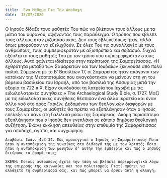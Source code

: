 ```yaml
---
title:  Ενα Μαθημα Για Την Αποδοχη
date:  13/07/2020
---
```


Ο Ιησούς δίδαξε τους μαθητές Του πώς να βλέπουν τους άλλους με τα μάτια του ουρανού, αφήνοντάς τους παράδειγμα. Ο τρόπος που έβλεπε τους άλλους ήταν ριζοσπαστικός. Δεν τους έβλεπε όπως ήταν, αλλά όπως μπορούσαν να εξελιχθούν. Σε όλες Του τις συναλλαγές με τους ανθρώπους, τους συμπεριφερόταν με αξιοπρέπεια και σεβασμό. Συχνά εξέπληττε τους μαθητές Του με τον τρόπο που συμπεριφερόταν στους άλλους. Αυτό φαίνεται ιδιαίτερα στην περίπτωση της Σαμαρείτισσας. «Η εχθρότητα μεταξύ των Σαμαρειτών και των Ιουδαίων ξεκινούσε από πολύ παλιά. Σύμφωνα με το Β’ Βασιλέων 17, οι Σαμαρείτες ήταν απόγονοι των κατοίκων της Μεσοποταμίας που αναγκάστηκαν να μείνουν στη γη του βόρειου βασιλείου του Ισραήλ, από τον βασιλιά της Ασσυρίας μετά την εξορία το 722 π.Χ. Είχαν συνδυάσει τη λατρεία του Ιεχωβά με τις ειδωλολατρικές συνήθειες.» The Archaelogical Study Bible, σ. 1727. Μαζί με τις ειδωλολατρικές συνήθειες θέσπισαν ένα άλλο ιερατείο και έναν άλλο ναό στο όρος Γαριζίν. Δεδομένου των θεολογικών διαφορών με τους Σαμαρείτες, οι μαθητές θα πρέπει να εξεπλάγησαν όταν ο Ιησούς επέλεξε να πάνε στη Γαλιλαία μέσω της Σαμάρειας. Ακόμη περισσότερο εξεπλάγησαν που ο Ιησούς δεν ενεπλάκη σε κάποια δημόσια θεολογική συζήτηση. Έκανε έκκληση απευθείας στην επιθυμία της Σαμαρείτισσας για αποδοχή, αγάπη, και συγχώρηση.

`Διαβάστε Ιωάν. 4:3-34. Πώς προσέγγισε ο Ιησούς τη Σαμαρείτισσα; Ποια ήταν η ανταπόκριση της γυναίκας στο διάλογό της με τον Χριστό; Ποια ήταν η ανταπόκριση των μαθητών σ’ αυτήν την εμπειρία και πώς ο Ιησούς διεύρυνε το όραμά τους;`

`ΣΚΕΨΗ: Ποιους ανθρώπους έχετε την τάση να βλέπετε περιφρονητικά λόγω της επιρροής της κοινωνίας και του πολιτισμού; Γιατί πρέπει να αλλάξετε τη συμπεριφορά σας, και πώς μπορεί να έρθει αυτή η αλλαγή;`